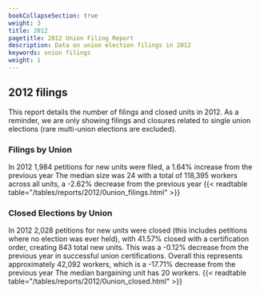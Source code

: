 ```yaml
---
bookCollapseSection: true
weight: 3
title: 2012
pagetitle: 2012 Union Filing Report
description: Data on union election filings in 2012
keywords: union filings
weight: 1
---
```


## 2012 filings

This report details the number of filings and closed units in 2012. As a reminder, we are only showing filings and closures related to single union elections (rare multi-union elections are excluded).

### Filings by Union
In 2012 1,984 petitions for new units were filed, a 1.64% increase from the previous year The median size was 24 with a total of 118,395 workers across all units, a -2.62% decrease from the previous year
{{< readtable table="/tables/reports/2012/0union_filings.html" >}}

### Closed Elections by Union
In 2012 2,028 petitions for new units were closed (this includes petitions where no election was ever held), with 41.57% closed with a certification order, creating 843 total new units. This was a -0.12% decrease from the previous year in successful union certifications. Overall this represents approximately 42,092 workers, which is a -17.71% decrease from the previous year The median bargaining unit has 20 workers.
{{< readtable table="/tables/reports/2012/0union_closed.html" >}}
